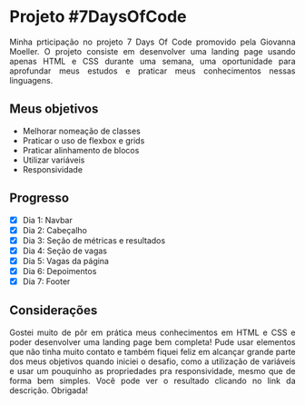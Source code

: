 # Projeto #7DaysOfCode
<p align="justify">Minha prticipação no projeto 7 Days Of Code promovido pela Giovanna Moeller. O projeto consiste em desenvolver uma landing page usando apenas HTML e CSS durante uma semana, uma oportunidade para aprofundar meus estudos e praticar meus conhecimentos nessas linguagens.</p>

## Meus objetivos
* Melhorar nomeação de classes
* Praticar o uso de flexbox e grids
* Praticar alinhamento de blocos
* Utilizar variáveis
* Responsividade

## Progresso
- [X] Dia 1: Navbar
- [X] Dia 2: Cabeçalho
- [X] Dia 3: Seção de métricas e resultados
- [X] Dia 4: Seção de vagas
- [X] Dia 5: Vagas da página
- [X] Dia 6: Depoimentos
- [X] Dia 7: Footer

## Considerações
<p align="justify">Gostei muito de pôr em prática meus conhecimentos em HTML e CSS e poder desenvolver uma landing page bem completa! Pude usar elementos que não tinha muito contato e também fiquei feliz em alcançar grande parte dos meus objetivos quando iniciei o desafio, como a utilização de variáveis e usar um pouquinho as propriedades pra responsividade, mesmo que de forma bem simples. Você pode ver o resultado clicando no link da descrição. Obrigada!</p>
